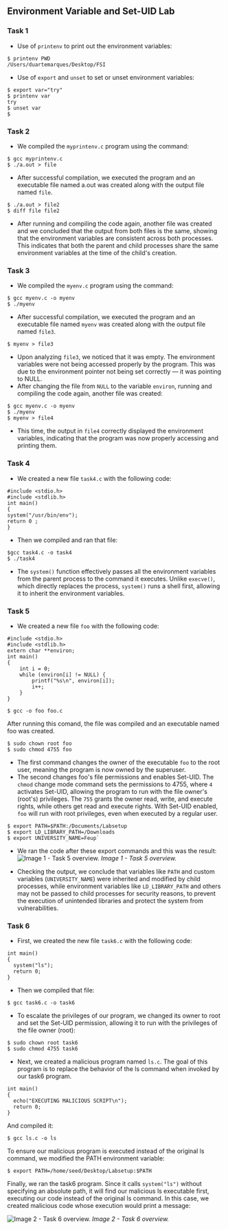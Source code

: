 ## Environment Variable and Set-UID Lab

###  Task 1

- Use of ```printenv``` to print out the environment variables:
 ```
$ printenv PWD
/Users/duartemarques/Desktop/FSI
 ```

- Use of ```export``` and ```unset``` to set or unset environment variables:
 ```
$ export var="try"
$ printenv var
try
$ unset var
$ 
```

###  Task 2

- We compiled the ```myprintenv.c``` program using the command:
```
$ gcc myprintenv.c
$ ./a.out > file
```
- After successful compilation, we executed the program and an executable file named a.out was created along with the output file named ```file```.
```
$ ./a.out > file2
$ diff file file2
```
- After running and compiling the code again, another file was created and we concluded that the output from both files is the same, showing that the environment variables are consistent across both processes. This indicates that both the parent and child processes share the same environment variables at the time of the child's creation.

###  Task 3
- We compiled the ```myenv.c``` program using the command:
```
$ gcc myenv.c -o myenv
$ ./myenv
```
- After successful compilation, we executed the program and an executable file named ```myenv``` was created along with the output file named ```file3```.
```
$ myenv > file3
```
- Upon analyzing ```file3```, we noticed that it was empty. The environment variables were not being accessed properly by the program. This was due to the environment pointer not being set correctly — it was pointing to NULL.
- After changing the file from ```NULL``` to the variable ```environ```, running and compiling the code again, another file was created:
```
$ gcc myenv.c -o myenv
$ ./myenv
$ myenv > file4
```
- This time, the output in ```file4``` correctly displayed the environment variables, indicating that the program was now properly accessing and printing them.

### Task 4
- We created a new file ```task4.c``` with the following code:
```
#include <stdio.h>
#include <stdlib.h>
int main()
{
system("/usr/bin/env");
return 0 ;
}
```
- Then we compiled and ran that file:
```
$gcc task4.c -o task4
$ ./task4
```
- The ```system()``` function effectively passes all the environment variables from the parent process to the command it executes. Unlike ```execve()```, which directly replaces the process, ```system()``` runs a shell first, allowing it to inherit the environment variables.

### Task 5
- We created a new file ```foo``` with the following code:
```
#include <stdio.h>
#include <stdlib.h>
extern char **environ;
int main()
{
    int i = 0;
    while (environ[i] != NULL) {
        printf("%s\n", environ[i]);
        i++;
    }
}
```

```
$ gcc -o foo foo.c
```
After running this comand, the file was compiled and an executable named foo was created.

```
$ sudo chown root foo
$ sudo chmod 4755 foo
```
- The first command changes the owner of the executable ```foo``` to the root user, meaning the program is now owned by the superuser.
- The second changes foo's file permissions and enables Set-UID. The ```chmod``` change mode command  sets the permissions to 4755, where ```4``` activates Set-UID, allowing the program to run with the file owner's (root's) privileges. The ```755``` grants the owner read, write, and execute rights, while others get read and execute rights. With Set-UID enabled, ```foo``` will run with root privileges, even when executed by a regular user.

```
$ export PATH=$PATH:/Documents/Labsetup
$ export LD_LIBRARY_PATH=/Downloads
$ export UNIVERSITY_NAME=Feup`
```

- We ran the code after these export commands and this was the result:
![Image 1 - Task 5 overview.](https://git.fe.up.pt/fsi/fsi2425/logs/l05g06/-/raw/main/Images/Task5.jpeg)
*Image 1 - Task 5 overview.*

- Checking the output, we conclude that variables like ```PATH``` and custom variables (```UNIVERSITY_NAME```) were inherited and modified by child processes, while environment variables like ```LD_LIBRARY_PATH``` and others may not be passed to child processes for security reasons, to prevent the execution of unintended libraries and protect the system from vulnerabilities.



### Task 6

- First, we created the new file ```task6.c``` with the following code:
```
int main()
{
  system("ls");
  return 0;
}
```
- Then we compiled that file:
```
$ gcc task6.c -o task6
```
- To escalate the privileges of our program, we changed its owner to root and set the Set-UID permission, allowing it to run with the privileges of the file owner (root):
```
$ sudo chown root task6
$ sudo chmod 4755 task6
```
- Next, we created a malicious program named ```ls.c```. The goal of this program is to replace the behavior of the ls command when invoked by our task6 program.
```
int main()
{
  echo("EXECUTING MALICIOUS SCRIPT\n");
  return 0;
}
```
And compiled it:
```
$ gcc ls.c -o ls
```
To ensure our malicious program is executed instead of the original ls command, we modified the PATH environment variable:
```
$ export PATH=/home/seed/Desktop/Labsetup:$PATH
```
Finally, we ran the task6 program. Since it calls ```system("ls")``` without specifying an absolute path, it will find our malicious ls executable first, executing our code instead of the original ls command.
In this case, we created malicious code whose execution would print a message:

![Image 2 - Task 6 overview.](https://git.fe.up.pt/fsi/fsi2425/logs/l05g06/-/raw/main/Images/Task6.jpeg)
*Image 2 - Task 6 overview.*